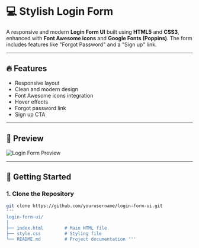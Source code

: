 # 💻 Stylish Login Form

A responsive and modern **Login Form UI** built using **HTML5** and **CSS3**, enhanced with **Font Awesome icons** and **Google Fonts (Poppins)**. The form includes features like "Forgot Password" and a "Sign up" link.

---

## 🔥 Features

- Responsive layout
- Clean and modern design
- Font Awesome icons integration
- Hover effects
- Forgot password link
- Sign up CTA

---

## 📸 Preview

![Login Form Preview](https://user-images.githubusercontent.com/yourusername/your-preview-image.png)

---

## 🚀 Getting Started

### 1. Clone the Repository

```bash
git clone https://github.com/yourusername/login-form-ui.git
'''
login-form-ui/
│
├── index.html        # Main HTML file
├── style.css         # Styling file
└── README.md         # Project documentation '''
